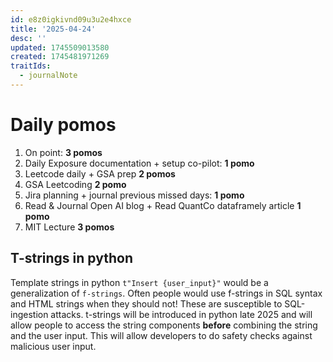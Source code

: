 ```yaml
---
id: e8z0igkivnd09u3u2e4hxce
title: '2025-04-24'
desc: ''
updated: 1745509013580
created: 1745481971269
traitIds:
  - journalNote
---
```

# Daily pomos

1. On point: **3 pomos**
2. Daily Exposure documentation + setup co-pilot: **1 pomo**
3. Leetcode daily + GSA prep **2 pomos**
4. GSA Leetcoding **2 pomo**
5. Jira planning + journal previous missed days: **1 pomo**
6. Read & Journal Open AI blog + Read QuantCo dataframely article **1 pomo**
7. MIT Lecture **3 pomos**

## T-strings in python

Template strings in python `t"Insert {user_input}"` would be a generalization of `f-strings`. Often people would use
f-strings in SQL syntax and HTML strings when they should not! These are susceptible to SQL-ingestion attacks. t-strings
will be introduced in python late 2025 and will allow people to access the string components **before** combining
the string and the user input. This will allow developers to do safety checks against malicious user input.